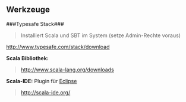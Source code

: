 ## Werkzeuge

###Typesafe Stack###
> Installiert Scala und SBT im System (setze Admin-Rechte voraus)

http://www.typesafe.com/stack/download

**Scala Bibliothek:**
> http://www.scala-lang.org/downloads

**Scala-IDE:** Plugin für [Eclipse](http://eclipse.org/)
> http://scala-ide.org/